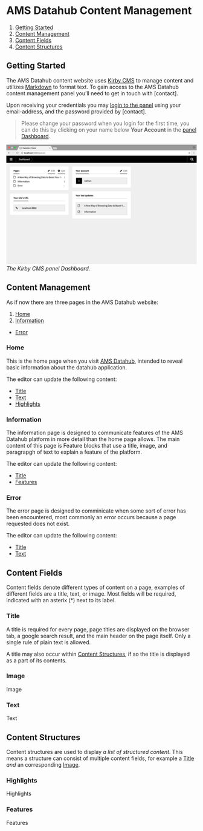 # AMS Datahub Content Management

1. [Getting Started](#getting-started)
2. [Content Management](#content-management)
3. [Content Fields](#content-fields)
4. [Content Structures](#content-structures)

## Getting Started
The AMS Datahub content website uses [Kirby CMS](https://getkirby.com/) to manage content and utilizes [Markdown](https://daringfireball.net/projects/markdown/) to format text. To gain access to the AMS Datahub content management panel you’ll need to get in touch with [contact]. 

Upon receiving your credentials you may [login to the panel](http://amsdatahub.waag.org/panel/login) using your email-address, and the password provided by [contact].
> Please change your password when you login for the first time, you can do this by clicking on your name below __Your Account__ in the [panel Dashboard](http://amsdatahub.waag.org/panel/).

![Panel Dashboard](./assets/kirby-dashboard.png/)
*The Kirby CMS panel Dashboard.*

## Content Management
As if now there are three pages in the AMS Datahub website:

1. [Home](#home)
2. [Information](#information)
-  [Error](#error)

### Home
This is the home page when you visit [AMS Datahub](http://amsdatahub.waag.org), intended to reveal basic information about the datahub application. 

The editor can update the following content:
- [Title](#title)
- [Text](#text)
- [Highlights](#highlights)

### Information
The information page is designed to communicate features of the AMS Datahub platform in more detail than the home page allows. The main content of this page is Feature blocks that use a title, image, and paragrapgh of text to explain a feature of the platform.

The editor can update the following content:
- [Title](#title)
- [Features](#features)

### Error
The error page is designed to comminicate when some sort of error has been encountered, most commonly an error occurs because a page requested does not exist.

The editor can update the following content:
- [Title](#title)
- [Text](#text)


## Content Fields
Content fields denote different types of content on a page, examples of different fields are a title, text, or image. Most fields will be required, indicated with an asterix (*) next to its label.

### Title
A title is required for every page, page titles are displayed on the browser tab, a google search result, and the main header on the page itself. Only a single rule of plain text is allowed.

A title may also occur within [Content Structures](#content-structures), if so the title is displayed as a part of its contents.

### Image
Image

### Text
Text

## Content Structures
Content structures are used to display *a list of structured content*. This means a structure can consist of multiple content fields, for example a [Title](#title) *and* an corresponding [Image](#image).

### Highlights
Highlights

### Features
Features

